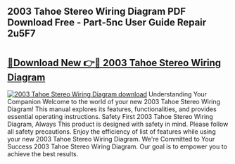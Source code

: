 ## 2003 Tahoe Stereo Wiring Diagram PDF Download Free - Part-5nc User Guide Repair 2u5F7

# <h2><a href="http://dfjqjo.blite.top/?on=2003+Tahoe+Stereo+Wiring+Diagram">🔗Download New 👉🔴 2003 Tahoe Stereo Wiring Diagram</a></h2>

[![2003 Tahoe Stereo Wiring Diagram download](https://i.imgur.com/lujVjoI.png)](http://dfjqjo.blite.top/?on=2003+Tahoe+Stereo+Wiring+Diagram)
Understanding Your Companion Welcome to the world of your new 2003 Tahoe Stereo Wiring Diagram! This manual explores its features, functionalities, and provides essential operating instructions. Safety First 2003 Tahoe Stereo Wiring Diagram, Always This product is designed with safety in mind. Please follow all safety precautions. Enjoy the efficiency of list of features while using your new 2003 Tahoe Stereo Wiring Diagram. We're Committed to Your Success 2003 Tahoe Stereo Wiring Diagram. Our goal is to empower you to achieve the best results.
